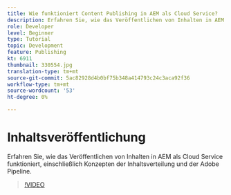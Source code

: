 ```yaml
---
title: Wie funktioniert Content Publishing in AEM als Cloud Service?
description: Erfahren Sie, wie das Veröffentlichen von Inhalten in AEM als Cloud Service funktioniert, einschließlich Konzepten der Inhaltsverteilung und der Adobe Pipeline.
role: Developer
level: Beginner
type: Tutorial
topic: Development
feature: Publishing
kt: 6911
thumbnail: 330554.jpg
translation-type: tm+mt
source-git-commit: 5ac82928d4b0bf75b348a414793c24c3aca92f36
workflow-type: tm+mt
source-wordcount: '53'
ht-degree: 0%

---
```



# Inhaltsveröffentlichung

Erfahren Sie, wie das Veröffentlichen von Inhalten in AEM als Cloud Service funktioniert, einschließlich Konzepten der Inhaltsverteilung und der Adobe Pipeline.

>[!VIDEO](https://video.tv.adobe.com/v/330554/?quality=12&learn=on)